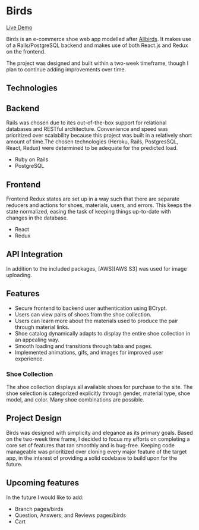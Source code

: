 # Birds

[Live Demo][heroku]

[heroku]: https://allbirdsclone.herokuapp.com/

Birds is an e-commerce shoe web app modelled after [Allbirds](https://www.allbirds.com/). It makes use of a Rails/PostgreSQL backend and makes use of both React.js and Redux on the frontend.

The project was designed and built within a two-week timeframe, though I plan to continue adding improvements over time.

## Technologies
## Backend
Rails was chosen due to ites out-of-the-box support for relational databases and RESTful architecture. Convenience and speed was prioritized over scalability because this project was built in a relatively short amount of time.The chosen technologies (Heroku, Rails, PostgresSQL, React, Redux) were determined to be adequate for the predicted load.

* Ruby on Rails
* PostgreSQL

## Frontend
Frontend Redux states are set up in a way such that there are separate reducers and actions for shoes, materials, users, and errors. This keeps the state normalized, easing the task of keeping things up-to-date with changes in the database.

 * React
 * Redux

## API Integration
In addition to the included packages, [AWS][AWS S3] was used for image uploading.

[AWS]: https://aws.amazon.com/

## Features
  * Secure frontend to backend user authentication using BCrypt.
  * Users can view pairs of shoes from the shoe collection.
  * Users can learn more about the materials used to produce the pair through material links.
  * Shoe catalog dynamically adapts to display the entire shoe collection in an appealing way.
  * Smooth loading and transitions through tabs and pages.
  * Implemented animations, gifs, and images for improved user experience.

### Shoe Collection

The shoe collection displays all available shoes for purchase to the site. The shoe selection is categorized explicitly through gender, material type, shoe model, and color. Many shoe combinations are possible.

## Project Design

Birds was designed with simplicity and elegance as its primary goals. Based on the two-week time frame, I decided to focus my efforts on completing a core set of features that ran smoothly and is bug-free. Keeping code manageable was prioritized over cloning every major feature of the target app, in the interest of providing a solid codebase to build upon for the future.

## Upcoming features

In the future I would like to add:
  * Branch pages/birds
  * Question, Answers, and Reviews pages/birds
  * Cart 

